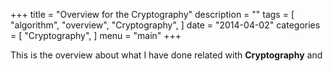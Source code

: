 +++
title = "Overview for the Cryptography"
description = ""
tags = [
    "algorithm",
    "overview",
    "Cryptography",
]
date = "2014-04-02"
categories = [
    "Cryptography",
]
menu = "main"
+++

This is the overview about what I have done related with **Cryptography** and 